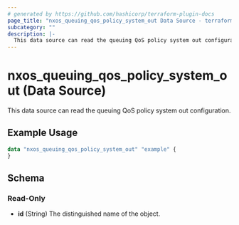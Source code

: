 ```yaml
---
# generated by https://github.com/hashicorp/terraform-plugin-docs
page_title: "nxos_queuing_qos_policy_system_out Data Source - terraform-provider-nxos"
subcategory: ""
description: |-
  This data source can read the queuing QoS policy system out configuration.
---
```


# nxos_queuing_qos_policy_system_out (Data Source)

This data source can read the queuing QoS policy system out configuration.

## Example Usage

```terraform
data "nxos_queuing_qos_policy_system_out" "example" {
}
```

<!-- schema generated by tfplugindocs -->
## Schema

### Read-Only

- **id** (String) The distinguished name of the object.



